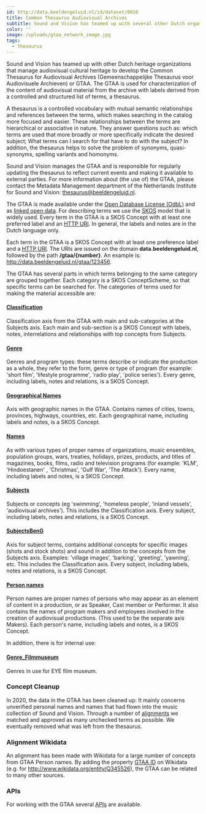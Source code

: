```yaml
---
id: http://data.beeldengeluid.nl/id/dataset/0010
title: Common Thesaurus Audiovisual Archives
subtitle: Sound and Vision has teamed up with several other Dutch organizations that manage audiovisual cultural heritage to develop the Gemeenschappelijke Thesaurus voor Audiovisuele Archieven (Common Thesaurus for Audiovisual Archives, GTAA). The GTAA is used for efficient characterization of the content of audio-visual material from the archive with labels derived from a controlled and structured list of terms, a thesaurus.
color: ''
image: /uploads/gtaa_network_image.jpg
tags:
  - thesaurus
---
```


Sound and Vision has teamed up with other Dutch heritage organizations that manage audiovisual cultural heritage to develop the Common Thesaurus for Audiovisual Archives (Gemeenschappelijke Thesaurus voor Audiovisuele Archieven) or GTAA. The GTAA is used for characterization of the content of audiovisual material from the archive with labels derived from a controlled and structured list of terms, a thesaurus.

A thesaurus is a controlled vocabulary with mutual semantic relationships and references between the terms, which makes searching in the catalog more focused and easier. These relationships between the terms are hierarchical or associative in nature. They answer questions such as: which terms are used that more broadly or more specifically indicate the desired subject; What terms can I search for that have to do with the subject? In addition, the thesaurus helps to solve the problem of synonyms, quasi-synonyms, spelling variants and homonyms.

Sound and Vision manages the GTAA and is responsible for regularly updating the thesaurus to reflect current events and making it available to external parties. For more information about (the use of) the GTAA, please contact the Metadata Management department of the Netherlands Institute for Sound and Vision: [thesaurus@beeldengeluid.nl](mailto:thesaurus@beeldengeluid.nl).

The GTAA is made available under the [Open Database License (OdbL)](https://opendatacommons.org/licenses/odbl/1.0/) and as [linked open data](https://www.den.nl/aan-de-slag/uitvoeren/hoe-maak-je-het-beschikbaar/linked-open-data). For describing terms we use the [SKOS](https://www.w3.org/2004/02/skos/) model that is widely used. Every term in the GTAA is a SKOS Concept with at least one preferred label and an [HTTP URI](https://en.wikipedia.org/wiki/Uniform_Resource_Identifier). In general, the labels and notes are in the Dutch language only.

Each term in the GTAA is a SKOS Concept with at least one preference label and a [HTTP URI](https://en.wikipedia.org/wiki/Uniform_Resource_Identifier). The URIs are issued on the domain **data.beeldengeluid.nl**, followed by the path **/gtaa/{number}**. An example is: http://data.beeldengeluid.nl/gtaa/123456.

The GTAA has several parts in which terms belonging to the same category are grouped together. Each category is a SKOS ConceptScheme, so that specific terms can be searched for. The categories of terms used for making the material accessible are:

#### [Classification](https://data.beeldengeluid.nl/gtaa/Classificatie)

Classification axis from the GTAA with main and sub-categories at the Subjects axis. Each main and sub-section is a SKOS Concept with labels, notes, interrelations and relationships with top concepts from Subjects.

#### [Genre](https://data.beeldengeluid.nl/gtaa/Genre)

Genres and program types: these terms describe or indicate the production as a whole, they refer to the form, genre or type of program (for example: 'short film', 'lifestyle programme', 'radio play', 'police series'). Every genre, including labels, notes and relations, is a SKOS Concept.

#### [Geographical Names](https://data.beeldengeluid.nl/gtaa/GeografischeNamen)

Axis with geographic names in the GTAA. Contains names of cities, towns, provinces, highways, countries, etc. Each geographical name, including labels and notes, is a SKOS Concept.

#### [Names](https://data.beeldengeluid.nl/gtaa/Namen)

As with various types of proper names of organizations, music ensembles, population groups, wars, treaties, holidays, prizes, products, and titles of magazines, books, films, radio and television programs (for example: 'KLM', 'Hindoestanen' , 'Christmas', 'Gulf War', 'The Attack'). Every name, including labels and notes, is a SKOS Concept.

#### [Subjects](https://data.beeldengeluid.nl/gtaa/Onderwerpen)

Subjects or concepts (eg 'swimming', 'homeless people', 'inland vessels', 'audiovisual archives'). This includes the Classification axis. Every subject, including labels, notes and relations, is a SKOS Concept.

#### [SubjectsBenG](https://data.beeldengeluid.nl/gtaa/OnderwerpenBenG)

Axis for subject terms, contains additional concepts for specific images (shots and stock shots) and sound in addition to the concepts from the Subjects axis. Examples: 'village images', 'barking', 'greeting', 'yawning', etc. This includes the Classification axis. Every subject, including labels, notes and relations, is a SKOS Concept.

#### [Person names](https://data.beeldengeluid.nl/gtaa/Persoonsnamen)

Person names are proper names of persons who may appear as an element of content in a production, or as Speaker, Cast member or Performer. It also contains the names of program makers and employees involved in the creation of audiovisual productions. (This used to be the separate axis Makers). Each person's name, including labels and notes, is a SKOS Concept.

In addition, there is for internal use:

#### [Genre_Filmmuseum](https://data.beeldengeluid.nl/gtaa/Genre_Filmmuseum)

Genres in use for EYE film museum.

### Concept Cleanup

In 2020, the data in the GTAA has been cleaned up: It mainly concerns unverified personal names and names that had flown into the music collection of Sound and Vision. Through a number of [alignments](https://www.pldn.nl/wiki/Vocabulary_alignment) we matched and approved as many unchecked terms as possible. We eventually removed what was left from the thesaurus.

### Alignment Wikidata

An alignment has been made with Wikidata for a large number of concepts from GTAA Person names. By adding the property [GTAA ID](https://www.wikidata.org/wiki/Property:P1741) on Wikidata (e.g. for http://www.wikidata.org/entity/Q345526), the GTAA can be related to many other sources.

### APIs

For working with the GTAA several [APIs](/apis/gtaa) are available.
